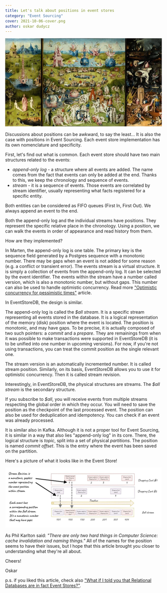 ```yaml
---
title: Let's talk about positions in event stores
category: "Event Sourcing"
cover: 2021-10-06-cover.png
author: oskar dudycz
---
```


![cover](2021-10-06-cover.png)

Discussions about positions can be awkward, to say the least... It is also the case with positions in Event Sourcing. Each event store implementation has its own nomenclature and specificity.

First, let's find out what is common. Each event store should have two main structures related to the events:
- _append-only log_ - a structure where all events are added. The name comes from the fact that events can only be added at the end. Thanks to this, we keep the chronology and sequence of events.
- _stream_ - it is a sequence of events. Those events are correlated by stream identifier, usually representing what facts registered for a specific entity.

Both entities can be considered as FIFO queues (First In, First Out). We always append an event to the end.

Both the append-only log and the individual streams have positions. They represent the specific relative place in the chronology. Using a position, we can walk the events in order of appearance and read history from them.

How are they implemented?

In Marten, the append-only log is one table. The primary key is the sequence field generated by a Postgres sequence with a monotonic number. There may be gaps when an event is not added for some reason (e.g. a conflict or transient error). The events stream is a virtual structure. It is simply a collection of events from the append-only log. It can be selected by the event identifier. The events within the stream have a number called version, which is also a monotonic number, but without gaps. This number can also be used to handle optimistic concurrency. Read more ["Optimistic concurrency for pessimistic times"](/pl.optimistic_concurrency_for_pessimistic_times/) article.

In EventStoreDB, the design is similar.

The append-only log is called the _$all stream_. It is a specific stream representing all events stored in the database. It is a logical representation of the memory (disk) position where the event is located. The position is monotonic, and may have gaps. To be precise, it is actually composed of two such pointers: a _commit_ and a _prepare_. They are remainings from when it was possible to make transactions were supported in EventStoreDB (it is to be unified into one number in upcoming versions). For now, if you're not using transactions, you can treat the commit position as the single relevant one.

The stream version is an automatically incremented number. It is called stream position. Similarly, on its basis, EventStoreDB allows you to use it for optimistic concurrency. Then it is called stream revision.

Interestingly, in EventStoreDB, the physical structures are streams. The _$all stream_ is the secondary structure.

If you subscribe to _$all_, you will receive events from multiple streams respecting the global order in which they occur. You will need to save the position as the checkpoint of the last processed event. The position can also be used for deduplication and idempotency. You can check if an event was already processed.

It is similar also in Kafka. Although it is not a proper tool for Event Sourcing, it is similar in a way that also lies "append-only log" in its core. There, the logical structure is _topic_, split into a set of physical _partitions_. The position is named _commit offset_. This is the entry where the event has been saved on the partition.

Here's a picture of what it looks like in the Event Store!

![ESDB Positions](./esdbpos.jpg)

As Phil Karlton said: _"There are only two hard things in Computer Science: cache invalidation and naming things."_ All of the names for the position seems to have their issues, but I hope that this article brought you closer to understanding what they're all about.

Cheers!

Oskar

p.s. if you liked this article, check also ["What if I told you that Relational Databases are in fact Event Stores?"](/pl.relational_databases_are_event_stores/).
